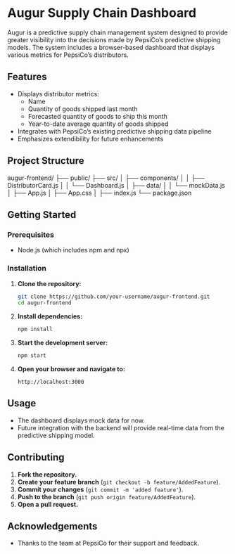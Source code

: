 # Augur Supply Chain Dashboard

Augur is a predictive supply chain management system designed to provide greater visibility into the decisions made by PepsiCo’s predictive shipping models. The system includes a browser-based dashboard that displays various metrics for PepsiCo’s distributors.

## Features

- Displays distributor metrics:
  - Name
  - Quantity of goods shipped last month
  - Forecasted quantity of goods to ship this month
  - Year-to-date average quantity of goods shipped
- Integrates with PepsiCo’s existing predictive shipping data pipeline
- Emphasizes extendibility for future enhancements

## Project Structure

augur-frontend/
├── public/
├── src/
│ ├── components/
│ │ ├── DistributorCard.js
│ │ └── Dashboard.js
│ ├── data/
│ │ └── mockData.js
│ ├── App.js
│ ├── App.css
│ ├── index.js
└── package.json

## Getting Started

### Prerequisites
- Node.js (which includes npm and npx)

### Installation
1. **Clone the repository:**
    ```bash
    git clone https://github.com/your-username/augur-frontend.git
    cd augur-frontend
    ```

2. **Install dependencies:**
    ```bash
    npm install
    ```

3. **Start the development server:**
    ```bash
    npm start
    ```

4. **Open your browser and navigate to:**
    ```
    http://localhost:3000
    ```

## Usage

- The dashboard displays mock data for now.
- Future integration with the backend will provide real-time data from the predictive shipping model.

## Contributing

1. **Fork the repository.**
2. **Create your feature branch** (`git checkout -b feature/AddedFeature`).
3. **Commit your changes** (`git commit -m 'added feature'`).
4. **Push to the branch** (`git push origin feature/AddedFeature`).
5. **Open a pull request.**

## Acknowledgements

- Thanks to the team at PepsiCo for their support and feedback.